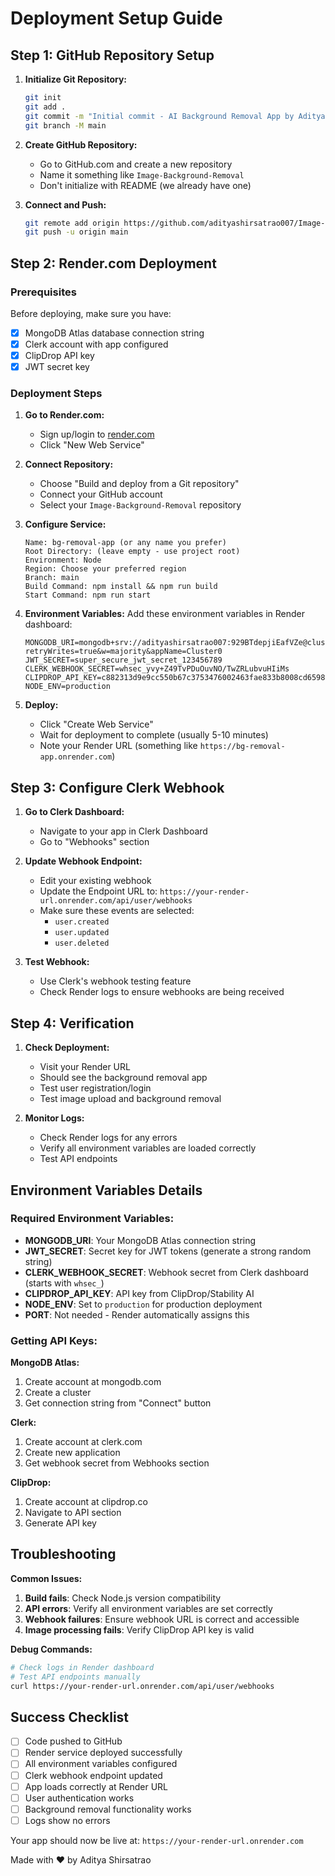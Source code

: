# Deployment Setup Guide

## Step 1: GitHub Repository Setup

1. **Initialize Git Repository:**

   ```bash
   git init
   git add .
   git commit -m "Initial commit - AI Background Removal App by Aditya Shirsatrao"
   git branch -M main
   ```

2. **Create GitHub Repository:**

   - Go to GitHub.com and create a new repository
   - Name it something like `Image-Background-Removal`
   - Don't initialize with README (we already have one)

3. **Connect and Push:**
   ```bash
   git remote add origin https://github.com/adityashirsatrao007/Image-Background-Removal.git
   git push -u origin main
   ```

## Step 2: Render.com Deployment

### Prerequisites

Before deploying, make sure you have:

- [x] MongoDB Atlas database connection string
- [x] Clerk account with app configured
- [x] ClipDrop API key
- [x] JWT secret key

### Deployment Steps

1. **Go to Render.com:**

   - Sign up/login to [render.com](https://render.com)
   - Click "New Web Service"

2. **Connect Repository:**

   - Choose "Build and deploy from a Git repository"
   - Connect your GitHub account
   - Select your `Image-Background-Removal` repository

3. **Configure Service:**

   ```
   Name: bg-removal-app (or any name you prefer)
   Root Directory: (leave empty - use project root)
   Environment: Node
   Region: Choose your preferred region
   Branch: main
   Build Command: npm install && npm run build
   Start Command: npm run start
   ```

4. **Environment Variables:**
   Add these environment variables in Render dashboard:

   ```
   MONGODB_URI=mongodb+srv://adityashirsatrao007:929BTdepjiEafVZe@cluster0.hvd91hz.mongodb.net/?retryWrites=true&w=majority&appName=Cluster0
   JWT_SECRET=super_secure_jwt_secret_123456789
   CLERK_WEBHOOK_SECRET=whsec_yvy+Z49TvPDuOuvNO/TwZRLubvuHIiMs
   CLIPDROP_API_KEY=c882313d9e9cc550b67c3753476002463fae833b8008cd65985cf63f65203161e45cf0c5a20afbe730733a9dccfec346
   NODE_ENV=production
   ```

5. **Deploy:**
   - Click "Create Web Service"
   - Wait for deployment to complete (usually 5-10 minutes)
   - Note your Render URL (something like `https://bg-removal-app.onrender.com`)

## Step 3: Configure Clerk Webhook

1. **Go to Clerk Dashboard:**

   - Navigate to your app in Clerk Dashboard
   - Go to "Webhooks" section

2. **Update Webhook Endpoint:**

   - Edit your existing webhook
   - Update the Endpoint URL to: `https://your-render-url.onrender.com/api/user/webhooks`
   - Make sure these events are selected:
     - `user.created`
     - `user.updated`
     - `user.deleted`

3. **Test Webhook:**
   - Use Clerk's webhook testing feature
   - Check Render logs to ensure webhooks are being received

## Step 4: Verification

1. **Check Deployment:**

   - Visit your Render URL
   - Should see the background removal app
   - Test user registration/login
   - Test image upload and background removal

2. **Monitor Logs:**
   - Check Render logs for any errors
   - Verify all environment variables are loaded correctly
   - Test API endpoints

## Environment Variables Details

### Required Environment Variables:

- **MONGODB_URI**: Your MongoDB Atlas connection string
- **JWT_SECRET**: Secret key for JWT tokens (generate a strong random string)
- **CLERK_WEBHOOK_SECRET**: Webhook secret from Clerk dashboard (starts with `whsec_`)
- **CLIPDROP_API_KEY**: API key from ClipDrop/Stability AI
- **NODE_ENV**: Set to `production` for production deployment
- **PORT**: Not needed - Render automatically assigns this

### Getting API Keys:

**MongoDB Atlas:**

1. Create account at mongodb.com
2. Create a cluster
3. Get connection string from "Connect" button

**Clerk:**

1. Create account at clerk.com
2. Create new application
3. Get webhook secret from Webhooks section

**ClipDrop:**

1. Create account at clipdrop.co
2. Navigate to API section
3. Generate API key

## Troubleshooting

**Common Issues:**

1. **Build fails**: Check Node.js version compatibility
2. **API errors**: Verify all environment variables are set correctly
3. **Webhook failures**: Ensure webhook URL is correct and accessible
4. **Image processing fails**: Verify ClipDrop API key is valid

**Debug Commands:**

```bash
# Check logs in Render dashboard
# Test API endpoints manually
curl https://your-render-url.onrender.com/api/user/webhooks
```

## Success Checklist

- [ ] Code pushed to GitHub
- [ ] Render service deployed successfully
- [ ] All environment variables configured
- [ ] Clerk webhook endpoint updated
- [ ] App loads correctly at Render URL
- [ ] User authentication works
- [ ] Background removal functionality works
- [ ] Logs show no errors

Your app should now be live at: `https://your-render-url.onrender.com`

Made with ❤️ by Aditya Shirsatrao
